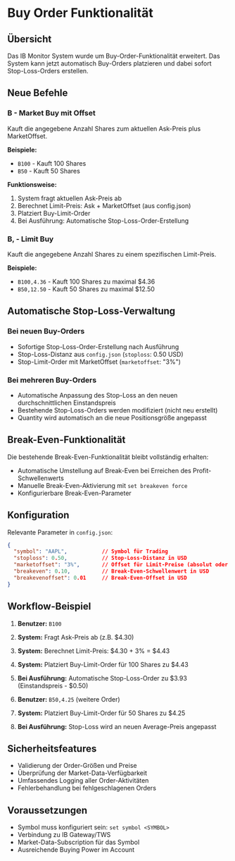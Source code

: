 # Buy Order Funktionalität

## Übersicht

Das IB Monitor System wurde um Buy-Order-Funktionalität erweitert. Das System kann jetzt automatisch Buy-Orders platzieren und dabei sofort Stop-Loss-Orders erstellen.

## Neue Befehle

### B<quantity> - Market Buy mit Offset
Kauft die angegebene Anzahl Shares zum aktuellen Ask-Preis plus MarketOffset.

**Beispiele:**
- `B100` - Kauft 100 Shares
- `B50` - Kauft 50 Shares

**Funktionsweise:**
1. System fragt aktuellen Ask-Preis ab
2. Berechnet Limit-Preis: Ask + MarketOffset (aus config.json)
3. Platziert Buy-Limit-Order
4. Bei Ausführung: Automatische Stop-Loss-Order-Erstellung

### B<quantity>,<price> - Limit Buy
Kauft die angegebene Anzahl Shares zu einem spezifischen Limit-Preis.

**Beispiele:**
- `B100,4.36` - Kauft 100 Shares zu maximal $4.36
- `B50,12.50` - Kauft 50 Shares zu maximal $12.50

## Automatische Stop-Loss-Verwaltung

### Bei neuen Buy-Orders
- Sofortige Stop-Loss-Order-Erstellung nach Ausführung
- Stop-Loss-Distanz aus `config.json` (`stoploss`: 0.50 USD)
- Stop-Limit-Order mit MarketOffset (`marketoffset`: "3%")

### Bei mehreren Buy-Orders
- Automatische Anpassung des Stop-Loss an den neuen durchschnittlichen Einstandspreis
- Bestehende Stop-Loss-Orders werden modifiziert (nicht neu erstellt)
- Quantity wird automatisch an die neue Positionsgröße angepasst

## Break-Even-Funktionalität

Die bestehende Break-Even-Funktionalität bleibt vollständig erhalten:
- Automatische Umstellung auf Break-Even bei Erreichen des Profit-Schwellenwerts
- Manuelle Break-Even-Aktivierung mit `set breakeven force`
- Konfigurierbare Break-Even-Parameter

## Konfiguration

Relevante Parameter in `config.json`:
```json
{
  "symbol": "AAPL",           // Symbol für Trading
  "stoploss": 0.50,           // Stop-Loss-Distanz in USD
  "marketoffset": "3%",       // Offset für Limit-Preise (absolut oder %)
  "breakeven": 0.10,          // Break-Even-Schwellenwert in USD
  "breakevenoffset": 0.01     // Break-Even-Offset in USD
}
```

## Workflow-Beispiel

1. **Benutzer:** `B100`
2. **System:** Fragt Ask-Preis ab (z.B. $4.30)
3. **System:** Berechnet Limit-Preis: $4.30 + 3% = $4.43
4. **System:** Platziert Buy-Limit-Order für 100 Shares zu $4.43
5. **Bei Ausführung:** Automatische Stop-Loss-Order zu $3.93 (Einstandspreis - $0.50)

6. **Benutzer:** `B50,4.25` (weitere Order)
7. **System:** Platziert Buy-Limit-Order für 50 Shares zu $4.25
8. **Bei Ausführung:** Stop-Loss wird an neuen Average-Preis angepasst

## Sicherheitsfeatures

- Validierung der Order-Größen und Preise
- Überprüfung der Market-Data-Verfügbarkeit
- Umfassendes Logging aller Order-Aktivitäten
- Fehlerbehandlung bei fehlgeschlagenen Orders

## Voraussetzungen

- Symbol muss konfiguriert sein: `set symbol <SYMBOL>`
- Verbindung zu IB Gateway/TWS
- Market-Data-Subscription für das Symbol
- Ausreichende Buying Power im Account
